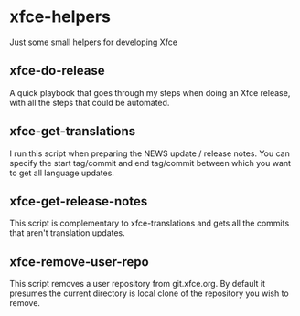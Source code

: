 # xfce-helpers
Just some small helpers for developing Xfce

## xfce-do-release
A quick playbook that goes through my steps when doing an Xfce release, with all the steps that could be automated.

## xfce-get-translations
I run this script when preparing the NEWS update / release notes.
You can specify the start tag/commit and end tag/commit between which you want to get all language updates.

## xfce-get-release-notes
This script is complementary to xfce-translations and gets all the commits that aren't translation updates.

## xfce-remove-user-repo
This script removes a user repository from git.xfce.org. By default it presumes the current directory is local clone of the repository you wish to remove.
